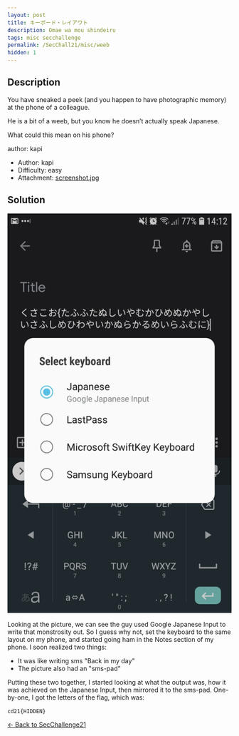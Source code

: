```yaml
---
layout: post
title: キーボード・レイアウト
description: Omae wa mou shindeiru
tags: misc secchallenge
permalink: /SecChall21/misc/weeb
hidden: 1
---
```


## Description

You have sneaked a peek (and you happen to have photographic memory) at the phone of a colleague.

He is a bit of a weeb, but you know he doesn’t actually speak Japanese.

What could this mean on his phone?

author: kapi

- Author: kapi
- Difficulty: easy
- Attachment: [screenshot.jpg](/media/SecChall21/Misc/Web/screenshot.jpg)

## Solution

![screenshot.jpg](/media/SecChall21/Misc/Weeb/screenshot.jpg)

Looking at the picture, we can see the guy used Google Japanese Input to write that monstrosity out. So I guess why not, set the keyboard to the same layout on my phone, and started going ham in the Notes section of my phone. I soon realized two things:
- It was like writing sms "Back in my day"
- The picture also had an "sms-pad"

Putting these two together, I started looking at what the output was, how it was achieved on the Japanese Input, then mirrored it to the sms-pad. One-by-one, I got the letters of the flag, which was:
```
cd21{HIDDEN}
```

[&#8592; Back to SecChallenge21](/SecChall21)